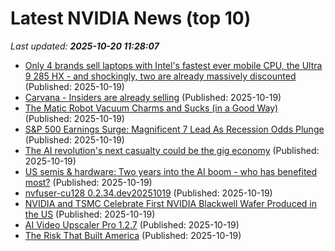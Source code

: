 # Latest NVIDIA News (top 10)
_Last updated: **2025-10-20 11:28:07**_

- [Only 4 brands sell laptops with Intel's fastest ever mobile CPU, the Ultra 9 285 HX - and shockingly, two are already massively discounted](https://www.techradar.com/pro/only-4-brands-sell-laptops-with-intels-fastest-ever-mobile-cpu-the-ultra-9-285-hx-and-shockingly-two-are-already-massively-discounted) (Published: 2025-10-19)
- [Carvana - Insiders are already selling](https://finance.yahoo.com/news/carvana-insiders-already-selling-110902325.html) (Published: 2025-10-19)
- [The Matic Robot Vacuum Charms and Sucks (in a Good Way)](https://gizmodo.com/the-matic-robot-vacuum-charms-and-sucks-in-a-good-way-2000638109) (Published: 2025-10-19)
- [S&P 500 Earnings Surge: Magnificent 7 Lead As Recession Odds Plunge](https://www.forbes.com/sites/bill_stone/2025/10/19/sp-500-earnings-surge-magnificent-7-lead-as-recession-odds-plunge/) (Published: 2025-10-19)
- [The AI revolution's next casualty could be the gig economy](https://www.businessinsider.com/bi-today-sunday-newsletter-ai-gig-economy-2025-10) (Published: 2025-10-19)
- [US semis & hardware: Two years into the AI boom - who has benefited most?](https://finance.yahoo.com/news/us-semis-hardware-two-years-103002426.html) (Published: 2025-10-19)
- [nvfuser-cu128 0.2.34.dev20251019](https://pypi.org/project/nvfuser-cu128/0.2.34.dev20251019/) (Published: 2025-10-19)
- [NVIDIA and TSMC Celebrate First NVIDIA Blackwell Wafer Produced in the US](https://biztoc.com/x/72f7e36a8c49c51c) (Published: 2025-10-19)
- [AI Video Upscaler Pro 1.2.7](https://post.rlsbb.to/ai-video-upscaler-pro-1-2-7/) (Published: 2025-10-19)
- [The Risk That Built America](https://biztoc.com/x/30447d6ce87ee63b) (Published: 2025-10-19)
